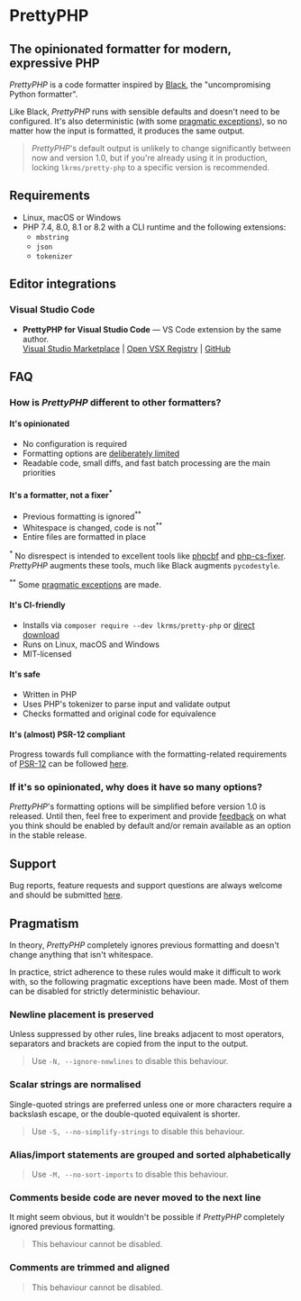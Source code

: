 # PrettyPHP

## The opinionated formatter for modern, expressive PHP

*PrettyPHP* is a code formatter inspired by [Black], the "uncompromising Python
formatter".

Like Black, *PrettyPHP* runs with sensible defaults and doesn't need to be
configured. It's also deterministic (with some [pragmatic exceptions]), so no
matter how the input is formatted, it produces the same output.

> *PrettyPHP*'s default output is unlikely to change significantly between now
> and version 1.0, but if you're already using it in production, locking
> `lkrms/pretty-php` to a specific version is recommended.

## Requirements

- Linux, macOS or Windows
- PHP 7.4, 8.0, 8.1 or 8.2 with a CLI runtime and the following extensions:
  - `mbstring`
  - `json`
  - `tokenizer`

## Editor integrations

### Visual Studio Code

- **PrettyPHP for Visual Studio Code** — VS Code extension by the same author.  
  [Visual Studio Marketplace] | [Open VSX Registry] | [GitHub][vscode]

## FAQ

### How is *PrettyPHP* different to other formatters?

#### It's opinionated

- No configuration is required
- Formatting options are [deliberately limited][why-so-many-options]
- Readable code, small diffs, and fast batch processing are the main priorities

#### It's a formatter, not a fixer<sup>\*</sup>

- Previous formatting is ignored<sup>\*\*</sup>
- Whitespace is changed, code is not<sup>\*\*</sup>
- Entire files are formatted in place

<sup>\*</sup> No disrespect is intended to excellent tools like [phpcbf] and
[php-cs-fixer]. *PrettyPHP* augments these tools, much like Black augments
`pycodestyle`.

<sup>\*\*</sup> Some [pragmatic exceptions] are made.

#### It's CI-friendly

- Installs via `composer require --dev lkrms/pretty-php` or [direct download]
- Runs on Linux, macOS and Windows
- MIT-licensed

#### It's safe

- Written in PHP
- Uses PHP's tokenizer to parse input and validate output
- Checks formatted and original code for equivalence

#### It's (almost) PSR-12 compliant

Progress towards full compliance with the formatting-related requirements of
[PSR-12] can be followed [here][PSR-12 issue].

### If it's so opinionated, why does it have so many options?

*PrettyPHP*'s formatting options will be simplified before version 1.0 is
released. Until then, feel free to experiment and provide [feedback][issues] on
what you think should be enabled by default and/or remain available as an option
in the stable release.

## Support

Bug reports, feature requests and support questions are always welcome and
should be submitted [here][issues].

## Pragmatism

In theory, *PrettyPHP* completely ignores previous formatting and doesn't change
anything that isn't whitespace.

In practice, strict adherence to these rules would make it difficult to work
with, so the following pragmatic exceptions have been made. Most of them can be
disabled for strictly deterministic behaviour.

### Newline placement is preserved

Unless suppressed by other rules, line breaks adjacent to most operators,
separators and brackets are copied from the input to the output.

> Use `-N, --ignore-newlines` to disable this behaviour.

### Scalar strings are normalised

Single-quoted strings are preferred unless one or more characters require a
backslash escape, or the double-quoted equivalent is shorter.

> Use `-S, --no-simplify-strings` to disable this behaviour.

### Alias/import statements are grouped and sorted alphabetically

> Use `-M, --no-sort-imports` to disable this behaviour.

### Comments beside code are never moved to the next line

It might seem obvious, but it wouldn't be possible if *PrettyPHP* completely
ignored previous formatting.

> This behaviour cannot be disabled.

### Comments are trimmed and aligned

> This behaviour cannot be disabled.


[Black]: https://github.com/psf/black
[direct download]: https://github.com/lkrms/pretty-php/releases/latest/download/pretty-php.phar
[issues]: https://github.com/lkrms/pretty-php/issues
[Open VSX Registry]: https://open-vsx.org/extension/lkrms/pretty-php
[php-cs-fixer]: https://github.com/PHP-CS-Fixer/PHP-CS-Fixer
[phpcbf]: https://github.com/squizlabs/PHP_CodeSniffer
[pragmatic exceptions]: #pragmatism
[PSR-12]: https://www.php-fig.org/psr/psr-12/
[PSR-12 issue]: https://github.com/lkrms/pretty-php/issues/4
[Visual Studio Marketplace]: https://marketplace.visualstudio.com/items?itemName=lkrms.pretty-php
[vscode]: https://github.com/lkrms/vscode-pretty-php
[why-so-many-options]: #if-its-so-opinionated-why-does-it-have-so-many-options
